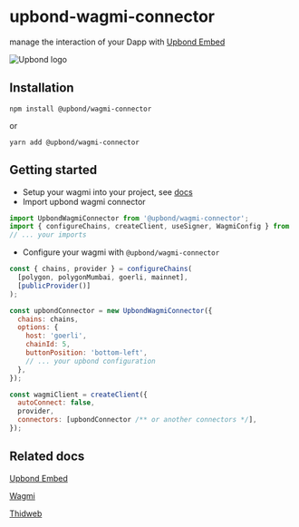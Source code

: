 # upbond-wagmi-connector

manage the interaction of your Dapp with [Upbond Embed](https://www.npmjs.com/package/@upbond/upbond-embed)

![Upbond logo](https://nftasset.s3.ap-northeast-1.amazonaws.com/UPBOND+LOGO.png)

## Installation

```terminal
npm install @upbond/wagmi-connector
```

or

```terminal
yarn add @upbond/wagmi-connector
```

## Getting started

- Setup your wagmi into your project, see [docs](https://wagmi.sh/core/getting-started)
- Import upbond wagmi connector

```javascript
import UpbondWagmiConnector from '@upbond/wagmi-connector';
import { configureChains, createClient, useSigner, WagmiConfig } from 'wagmi';
// ... your imports
```

- Configure your wagmi with `@upbond/wagmi-connector`

```javascript
const { chains, provider } = configureChains(
  [polygon, polygonMumbai, goerli, mainnet],
  [publicProvider()]
);

const upbondConnector = new UpbondWagmiConnector({
  chains: chains,
  options: {
    host: 'goerli',
    chainId: 5,
    buttonPosition: 'bottom-left',
    // ... your upbond configuration
  },
});

const wagmiClient = createClient({
  autoConnect: false,
  provider,
  connectors: [upbondConnector /** or another connectors */],
});
```

## Related docs

[Upbond Embed](https://www.npmjs.com/package/@upbond/upbond-embed)

[Wagmi](https://wagmi.sh/core/getting-started)

[Thidweb](https://portal.thirdweb.com/)
